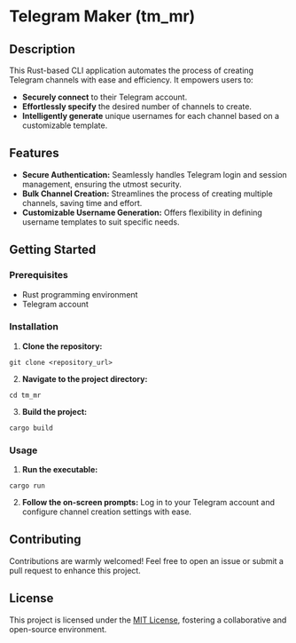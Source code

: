 # Telegram Maker (tm_mr)

## Description

This Rust-based CLI application automates the process of creating Telegram channels with ease and efficiency. It empowers users to:

- **Securely connect** to their Telegram account.
- **Effortlessly specify** the desired number of channels to create.
- **Intelligently generate** unique usernames for each channel based on a customizable template.

## Features

- **Secure Authentication:** Seamlessly handles Telegram login and session management, ensuring the utmost security.
- **Bulk Channel Creation:** Streamlines the process of creating multiple channels, saving time and effort.
- **Customizable Username Generation:** Offers flexibility in defining username templates to suit specific needs.

## Getting Started

### Prerequisites

- Rust programming environment
- Telegram account

### Installation

1. **Clone the repository:**

```
git clone <repository_url>
```

2. **Navigate to the project directory:**

```
cd tm_mr
```

3. **Build the project:**

```
cargo build
```

### Usage

1. **Run the executable:**

```
cargo run
```

2. **Follow the on-screen prompts:** Log in to your Telegram account and configure channel creation settings with ease.

## Contributing

Contributions are warmly welcomed! Feel free to open an issue or submit a pull request to enhance this project.

## License

This project is licensed under the [MIT License](LICENSE), fostering a collaborative and open-source environment.
